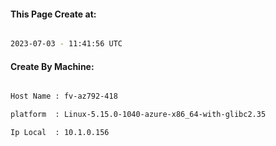 
   
#### This Page Create at:

```bash

2023-07-03 - 11:41:56 UTC

```

#### Create By Machine:

```bash

Host Name : fv-az792-418

platform  : Linux-5.15.0-1040-azure-x86_64-with-glibc2.35

Ip Local  : 10.1.0.156

```

